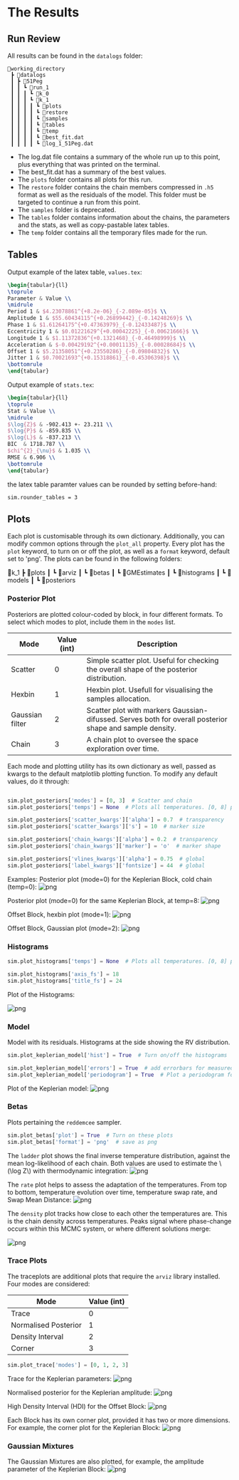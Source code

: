 # The Results

## Run Review

All results can be found in the `datalogs` folder:

```
📂working_directory
 ┣ 📂datalogs
 ┃ ┣ 📂51Peg
 ┃ ┃ ┗ 📂run_1
 ┃ ┃ ┃ ┗ 📂k_0
 ┃ ┃ ┃ ┗ 📂k_1
 ┃ ┃ ┃ ┃ ┗ 📂plots
 ┃ ┃ ┃ ┃ ┗ 📂restore
 ┃ ┃ ┃ ┃ ┗ 📂samples
 ┃ ┃ ┃ ┃ ┗ 📂tables
 ┃ ┃ ┃ ┃ ┗ 📂temp
 ┃ ┃ ┃ ┃ ┗ 📜best_fit.dat
 ┃ ┃ ┃ ┃ ┗ 📜log_1_51Peg.dat
```

- The log.dat file contains a summary of the whole run up to this point, plus everything that was printed on the terminal.
- The best_fit.dat has a summary of the best values.
- The `plots` folder contains all plots for this run.
- The `restore` folder contains the chain members compressed in `.h5` format as well as the residuals of the model. This folder must be targeted to continue a run from this point.
- The `samples` folder is deprecated.
- The `tables` folder contains information about the chains, the parameters and the stats, as well as copy-pastable latex tables.
- The `temp` folder contains all the temporary files made for the run.

## Tables

Output example of the latex table, `values.tex`:

```latex
\begin{tabular}{ll}
\toprule
Parameter & Value \\
\midrule
Period 1 & $4.23078861^{+8.2e-06}_{-2.089e-05}$ \\
Amplitude 1 & $55.60434115^{+0.26899442}_{-0.14248269}$ \\
Phase 1 & $1.61264175^{+0.47363979}_{-0.12433487}$ \\
Eccentricity 1 & $0.01221629^{+0.00042225}_{-0.00621666}$ \\
Longitude 1 & $1.11372836^{+0.1321468}_{-0.46498999}$ \\
Acceleration & $-0.00429192^{+0.00011135}_{-0.00028684}$ \\
Offset 1 & $5.21358051^{+0.23550286}_{-0.09804832}$ \\
Jitter 1 & $0.70021693^{+0.15318861}_{-0.45306398}$ \\
\bottomrule
\end{tabular}
```

Output example of `stats.tex`:

```latex
\begin{tabular}{ll}
\toprule
Stat & Value \\
\midrule
$\log{Z}$ & -902.413 +- 23.211 \\
$\log{P}$ & -859.835 \\
$\log{L}$ & -837.213 \\
BIC  & 1718.787 \\
$chi^{2}_{\nu}$ & 1.035 \\
RMSE & 6.906 \\
\bottomrule
\end{tabular}
```

the latex table paramter values can be rounded by setting before-hand:

```
sim.rounder_tables = 3
```

## Plots
Each plot is customisable through its own dictionary. Additionally, you can modify common options through the `plot_all` property. Every plot has the `plot` keyword, to turn on or off the plot, as well as a `format` keyword, default set to 'png'.
The plots can be found in the following folders:

 📂k_1
 ┣ 📂plots
 ┃ ┗ 📂arviz
 ┃ ┗ 📂betas
 ┃ ┗ 📂GMEstimates
 ┃ ┗ 📂histograms
 ┃ ┗ 📂models
 ┃ ┗ 📂posteriors

### Posterior Plot
Posteriors are plotted colour-coded by block, in four different formats.
To select which modes to plot, include them in the `modes` list.

| Mode              | Value (int)   | Description         |
|-------------------|---------------|---------------------|
| Scatter           | 0             | Simple scatter plot. Useful for checking the overall shape of the posterior distribution. |
| Hexbin            | 1             | Hexbin plot. Usefull for visualising the samples allocation.          |
| Gaussian filter   | 2             | Scatter plot with markers Gaussian-difussed. Serves both for overall posterior shape and sample density.      |
| Chain             | 3             | A chain plot to oversee the space exploration over time.           |

Each mode and plotting utility has its own dictionary as well, passed as kwargs to the default matplotlib plotting function. To modify any default values, do it through:

```python

sim.plot_posteriors['modes'] = [0, 3]  # Scatter and chain
sim.plot_posteriors['temps'] = None  # Plots all temperatures. [0, 8] plots for the cold chain and the 8th temp

sim.plot_posteriors['scatter_kwargs']['alpha'] = 0.7  # transparency
sim.plot_posteriors['scatter_kwargs']['s'] = 10  # marker size

sim.plot_posteriors['chain_kwargs']['alpha'] = 0.2  # transparency
sim.plot_posteriors['chain_kwargs']['marker'] = 'o'  # marker shape

sim.plot_posteriors['vlines_kwargs']['alpha'] = 0.75  # global
sim.plot_posteriors['label_kwargs']['fontsize'] = 44  # global
```

Examples:
Posterior plot (mode=0) for the Keplerian Block, cold chain (temp=0):
![png](img/posteriors/scatter_kep_t0.png)

Posterior plot (mode=0) for the same Keplerian Block, at temp=8:
![png](img/posteriors/scatter_kep_t8.png)

Offset Block, hexbin plot (mode=1):
![png](img/posteriors/hex_offset_t0.png)

Offset Block, Gaussian plot (mode=2):
![png](img/posteriors/gau_offset_t0.png)


### Histograms

```python
sim.plot_histograms['temps'] = None  # Plots all temperatures. [0, 8] plots for the cold chain and the 8th temp

sim.plot_histograms['axis_fs'] = 18
sim.plot_histograms['title_fs'] = 24
```

Plot of the Histograms:

![png](img/histograms/OffsetBlock.png)

### Model
Model with its residuals. Histograms at the side showing the RV distribution.

```python
sim.plot_keplerian_model['hist'] = True  # Turn on/off the histograms

sim.plot_keplerian_model['errors'] = True  # add errorbars for measured error and jitter
sim.plot_keplerian_model['periodogram'] = True  # Plot a periodogram for the residuals
```

Plot of the Keplerian model:
![png](img/model/k1.png)

### Betas
Plots pertaining the `reddemcee` sampler.  

```python
sim.plot_betas['plot'] = True  # Turn on these plots
sim.plot_betas['format'] = 'png'  # save as png
```

The `ladder` plot shows the final inverse temperature distribution, against the mean log-likelihood of each chain. Both values are used to estimate the \\(\log Z\\) with thermodynamic integration:
![png](img/betas/beta_ladder.png)


The `rate` plot helps to assess the adaptation of the temperatures. From top to bottom, temperature evolution over time, temperature swap rate, and Swap Mean Distance:
![png](img/betas/rates.png)

The `density` plot tracks how close to each other the temperatures are. This is the chain density across temperatures. Peaks signal where phase-change occurs within this MCMC system, or where different solutions merge:

![png](img/betas/density.png)


### Trace Plots

The traceplots are additional plots that require the `arviz` library installed. Four modes are considered:

| Mode                  | Value (int) |
|-----------------------|-------------|
| Trace                 | 0           | 
| Normalised Posterior  | 1           | 
| Density Interval      | 2           |
| Corner                | 3           |



```python
sim.plot_trace['modes'] = [0, 1, 2, 3]
```

Trace for the Keplerian parameters:
![png](img/trace/trace_kep.png)

Normalised posterior for the Keplerian amplitude:
![png](img/trace/normpost_amp.png)

High Density Interval (HDI) for the Offset Block:
![png](img/trace/hdi_off.png)

Each Block has its own corner plot, provided it has two or more dimensions. For example, the corner plot for the Keplerian Block:
![png](img/trace/corner_kep.png)

### Gaussian Mixtures

The Gaussian Mixtures are also plotted, for example, the amplitude parameter of the Keplerian Block:
![png](img/gm/kep_amp.png)